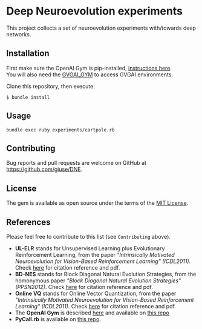 # Deep Neuroevolution experiments

This project collects a set of neuroevolution experiments with/towards deep networks.

## Installation

First make sure the OpenAI Gym is pip-installed, [instructions here](https://github.com/openai/gym).  
You will also need the [GVGAI_GYM](https://github.com/rubenrtorrado/GVGAI_GYM) to access GVGAI environments.

Clone this repository, then execute:

    $ bundle install

## Usage

    bundle exec ruby experiments/cartpole.rb

## Contributing

Bug reports and pull requests are welcome on GitHub at https://github.com/giuse/DNE.

## License

The gem is available as open source under the terms of the [MIT License](https://opensource.org/licenses/MIT).

## References

Please feel free to contribute to this list (see `Contributing` above).

- **UL-ELR** stands for Unsupervised Learning plus Evolutionary Reinforcement Learning, from the paper _"Intrinsically Motivated Neuroevolution for Vision-Based Reinforcement Learning" (ICDL2011)_. Check [here](https://exascale.info/members/giuseppe-cuccu/) for citation reference and pdf.
- **BD-NES** stands for Block Diagonal Natural Evolution Strategies, from the homonymous paper _"Block Diagonal Natural Evolution Strategies" (PPSN2012)_. Check [here](https://exascale.info/members/giuseppe-cuccu/) for citation reference and pdf.
- **Online VQ** stands for Online Vector Quantization, from the paper _"Intrinsically Motivated Neuroevolution for Vision-Based Reinforcement Learning" (ICDL2011)_. Check [here](https://exascale.info/members/giuseppe-cuccu/) for citation reference and pdf.
- The **OpenAI Gym** is described [here](https://gym.openai.com/) and available on [this repo](https://github.com/openai/gym/)
- **PyCall.rb** is available on [this repo](https://github.com/mrkn/pycall.rb/).
